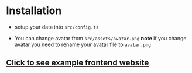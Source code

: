 # Installation

- setup your data into `src/config.ts`

- You can change avatar from `src/assets/avatar.png`
  **note** if you change avatar you need to rename your avatar file to `avatar.png`

## [Click to see example frontend website](https://example-bd-website.netlify.app/)
